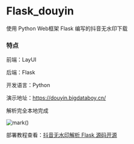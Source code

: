 # Flask_douyin
使用 Python Web框架 Flask 编写的抖音无水印下载

### 特点
前端：LayUI

后端：Flask

开发语言：Python

演示地址：https://douyin.bigdataboy.cn/

解析完全本地完成

![mark](https://bigdataboy-cn.oss-cn-shanghai.aliyuncs.com/bigdataboy/20200411/231824550.png)()

部署教程查看：[抖音无水印解析 Flask 源码开源](https://bigdataboy.cn/post-215.html)
